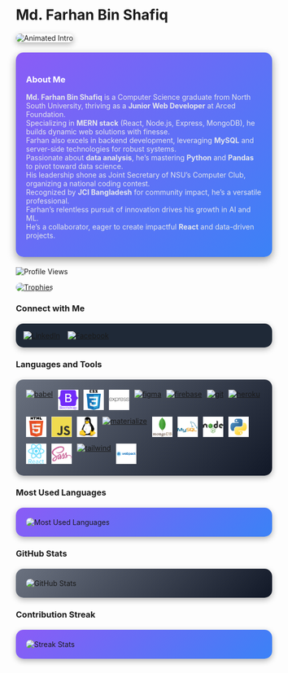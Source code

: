 <h1>Md. Farhan Bin Shafiq</h1>

<div style="margin: 20px 0;">
  <img src="https://readme-typing-svg.herokuapp.com?font=Raleway&color=8B5CF6&size=24&width=600&lines=Welcome+to+My+GitHub+Profile!;MERN+Stack+%7C+Data+Science+%7C+AI+%26+ML;Let's+Build+Something+Amazing!" alt="Animated Intro" style="border-radius: 15px; box-shadow: 0 4px 12px rgba(0,0,0,0.3);">
</div>

<div style="background: linear-gradient(135deg, #8B5CF6, #3B82F6); padding: 20px; border-radius: 15px; margin: 20px 0; box-shadow: 0 6px 16px rgba(0,0,0,0.4); transition: transform 0.3s ease, box-shadow 0.3s ease;" onmouseover="this.style.transform='scale(1.02)'; this.style.boxShadow='0 8px 20px rgba(0,0,0,0.5)';" onmouseout="this.style.transform='scale(1)'; this.style.boxShadow='0 6px 16px rgba(0,0,0,0.4)';">
  <h3 style="color: white;">About Me</h3>
  <p style="color: #E5E7EB;">
    <b>Md. Farhan Bin Shafiq</b> is a Computer Science graduate from North South University, thriving as a <b>Junior Web Developer</b> at Arced Foundation.<br>
    Specializing in <b>MERN stack</b> (React, Node.js, Express, MongoDB), he builds dynamic web solutions with finesse.<br>
    Farhan also excels in backend development, leveraging <b>MySQL</b> and server-side technologies for robust systems.<br>
    Passionate about <b>data analysis</b>, he’s mastering <b>Python</b> and <b>Pandas</b> to pivot toward data science.<br>
    His leadership shone as Joint Secretary of NSU’s Computer Club, organizing a national coding contest.<br>
    Recognized by <b>JCI Bangladesh</b> for community impact, he’s a versatile professional.<br>
    Farhan’s relentless pursuit of innovation drives his growth in AI and ML.<br>
    He’s a collaborator, eager to create impactful <b>React</b> and data-driven projects.
  </p>
</div>

<div style="margin: 20px 0;">
  <p><img src="https://komarev.com/ghpvc/?username=farhanbinshafiq&label=Profile%20Views&color=8B5CF6&style=flat-square" alt="Profile Views" style="transition: transform 0.3s ease;" onmouseover="this.style.transform='scale(1.1)';" onmouseout="this.style.transform='scale(1)';"></p>
  <p><a href="https://github.com/ryo-ma/github-profile-trophy"><img src="https://github-profile-trophy.vercel.app/?username=farhanbinshafiq&theme=onedark&margin-w=10&margin-h=10" alt="Trophies" style="border-radius: 10px; transition: transform 0.3s ease;" onmouseover="this.style.transform='scale(1.02)';" onmouseout="this.style.transform='scale(1)';"></a></p>
</div>

<h3>Connect with Me</h3>
<div style="display: flex; justify-content: flex-start; gap: 15px; flex-wrap: wrap; background: #1F2937; padding: 15px; border-radius: 15px; margin: 20px 0; box-shadow: 0 4px 12px rgba(0,0,0,0.3); transition: transform 0.3s ease;" onmouseover="this.style.transform='scale(1.02)'; this.style.boxShadow='0 6px 16px rgba(0,0,0,0.4)';" onmouseout="this.style.transform='scale(1)'; this.style.boxShadow='0 4px 12px rgba(0,0,0,0.3)';">
  <a href="https://linkedin.com/in/farhan-bin-shafiq" target="_blank"><img src="https://raw.githubusercontent.com/rahuldkjain/github-profile-readme-generator/master/src/images/icons/Social/linked-in-alt.svg" alt="LinkedIn" height="40" width="40" style="transition: transform 0.3s ease;" onmouseover="this.style.transform='scale(1.2)';" onmouseout="this.style.transform='scale(1)';"></a>
  <a href="https://fb.com/farhanbshafiq" target="_blank"><img src="https://raw.githubusercontent.com/rahuldkjain/github-profile-readme-generator/master/src/images/icons/Social/facebook.svg" alt="Facebook" height="40" width="40" style="transition: transform 0.3s ease;" onmouseover="this.style.transform='scale(1.2)';" onmouseout="this.style.transform='scale(1)';"></a>
</div>

<h3>Languages and Tools</h3>
<div style="display: flex; flex-wrap: wrap; justify-content: flex-start; gap: 10px; background: linear-gradient(135deg, #6B7280, #111827); padding: 20px; border-radius: 15px; margin: 20px 0; box-shadow: 0 4px 12px rgba(0,0,0,0.3); transition: transform 0.3s ease;" onmouseover="this.style.transform='scale(1.02)'; this.style.boxShadow='0 6px 16px rgba(0,0,0,0.4)';" onmouseout="this.style.transform='scale(1)'; this.style.boxShadow='0 4px 12px rgba(0,0,0,0.3)';">
  <a href="https://babeljs.io/" target="_blank" rel="noreferrer"><img src="https://www.vectorlogo.zone/logos/babeljs/babeljs-icon.svg" alt="babel" width="40" height="40" style="transition: transform 0.3s ease;" onmouseover="this.style.transform='scale(1.2)';" onmouseout="this.style.transform='scale(1)';"></a>
  <a href="https://getbootstrap.com" target="_blank" rel="noreferrer"><img src="https://raw.githubusercontent.com/devicons/devicon/master/icons/bootstrap/bootstrap-plain-wordmark.svg" alt="bootstrap" width="40" height="40" style="transition: transform 0.3s ease;" onmouseover="this.style.transform='scale(1.2)';" onmouseout="this.style.transform='scale(1)';"></a>
  <a href="https://www.w3schools.com/css/" target="_blank" rel="noreferrer"><img src="https://raw.githubusercontent.com/devicons/devicon/master/icons/css3/css3-original-wordmark.svg" alt="css3" width="40" height="40" style="transition: transform 0.3s ease;" onmouseover="this.style.transform='scale(1.2)';" onmouseout="this.style.transform='scale(1)';"></a>
  <a href="https://expressjs.com" target="_blank" rel="noreferrer"><img src="https://raw.githubusercontent.com/devicons/devicon/master/icons/express/express-original-wordmark.svg" alt="express" width="40" height="40" style="transition: transform 0.3s ease;" onmouseover="this.style.transform='scale(1.2)';" onmouseout="this.style.transform='scale(1)';"></a>
  <a href="https://www.figma.com/" target="_blank" rel="noreferrer"><img src="https://www.vectorlogo.zone/logos/figma/figma-icon.svg" alt="figma" width="40" height="40" style="transition: transform 0.3s ease;" onmouseover="this.style.transform='scale(1.2)';" onmouseout="this.style.transform='scale(1)';"></a>
  <a href="https://firebase.google.com/" target="_blank" rel="noreferrer"><img src="https://www.vectorlogo.zone/logos/firebase/firebase-icon.svg" alt="firebase" width="40" height="40" style="transition: transform 0.3s ease;" onmouseover="this.style.transform='scale(1.2)';" onmouseout="this.style.transform='scale(1)';"></a>
  <a href="https://git-scm.com/" target="_blank" rel="noreferrer"><img src="https://www.vectorlogo.zone/logos/git-scm/git-scm-icon.svg" alt="git" width="40" height="40" style="transition: transform 0.3s ease;" onmouseover="this.style.transform='scale(1.2)';" onmouseout="this.style.transform='scale(1)';"></a>
  <a href="https://heroku.com" target="_blank" rel="noreferrer"><img src="https://www.vectorlogo.zone/logos/heroku/heroku-icon.svg" alt="heroku" width="40" height="40" style="transition: transform 0.3s ease;" onmouseover="this.style.transform='scale(1.2)';" onmouseout="this.style.transform='scale(1)';"></a>
  <a href="https://www.w3.org/html/" target="_blank" rel="noreferrer"><img src="https://raw.githubusercontent.com/devicons/devicon/master/icons/html5/html5-original-wordmark.svg" alt="html5" width="40" height="40" style="transition: transform 0.3s ease;" onmouseover="this.style.transform='scale(1.2)';" onmouseout="this.style.transform='scale(1)';"></a>
  <a href="https://developer.mozilla.org/en-US/docs/Web/JavaScript" target="_blank" rel="noreferrer"><img src="https://raw.githubusercontent.com/devicons/devicon/master/icons/javascript/javascript-original.svg" alt="javascript" width="40" height="40" style="transition: transform 0.3s ease;" onmouseover="this.style.transform='scale(1.2)';" onmouseout="this.style.transform='scale(1)';"></a>
  <a href="https://www.linux.org/" target="_blank" rel="noreferrer"><img src="https://raw.githubusercontent.com/devicons/devicon/master/icons/linux/linux-original.svg" alt="linux" width="40" height="40" style="transition: transform 0.3s ease;" onmouseover="this.style.transform='scale(1.2)';" onmouseout="this.style.transform='scale(1)';"></a>
  <a href="https://materializecss.com/" target="_blank" rel="noreferrer"><img src="https://raw.githubusercontent.com/prplx/svg-logos/5585531d45d294869c4eaab4d7cf2e9c167710a9/svg/materialize.svg" alt="materialize" width="40" height="40" style="transition: transform 0.3s ease;" onmouseover="this.style.transform='scale(1.2)';" onmouseout="this.style.transform='scale(1)';"></a>
  <a href="https://www.mongodb.com/" target="_blank" rel="noreferrer"><img src="https://raw.githubusercontent.com/devicons/devicon/master/icons/mongodb/mongodb-original-wordmark.svg" alt="mongodb" width="40" height="40" style="transition: transform 0.3s ease;" onmouseover="this.style.transform='scale(1.2)';" onmouseout="this.style.transform='scale(1)';"></a>
  <a href="https://www.mysql.com/" target="_blank" rel="noreferrer"><img src="https://raw.githubusercontent.com/devicons/devicon/master/icons/mysql/mysql-original-wordmark.svg" alt="mysql" width="40" height="40" style="transition: transform 0.3s ease;" onmouseover="this.style.transform='scale(1.2)';" onmouseout="this.style.transform='scale(1)';"></a>
  <a href="https://nodejs.org" target="_blank" rel="noreferrer"><img src="https://raw.githubusercontent.com/devicons/devicon/master/icons/nodejs/nodejs-original-wordmark.svg" alt="nodejs" width="40" height="40" style="transition: transform 0.3s ease;" onmouseover="this.style.transform='scale(1.2)';" onmouseout="this.style.transform='scale(1)';"></a>
  <a href="https://www.python.org" target="_blank" rel="noreferrer"><img src="https://raw.githubusercontent.com/devicons/devicon/master/icons/python/python-original.svg" alt="python" width="40" height="40" style="transition: transform 0.3s ease;" onmouseover="this.style.transform='scale(1.2)';" onmouseout="this.style.transform='scale(1)';"></a>
  <a href="https://reactjs.org/" target="_blank" rel="noreferrer"><img src="https://raw.githubusercontent.com/devicons/devicon/master/icons/react/react-original-wordmark.svg" alt="react" width="40" height="40" style="transition: transform 0.3s ease;" onmouseover="this.style.transform='scale(1.2)';" onmouseout="this.style.transform='scale(1)';"></a>
  <a href="https://sass-lang.com" target="_blank" rel="noreferrer"><img src="https://raw.githubusercontent.com/devicons/devicon/master/icons/sass/sass-original.svg" alt="sass" width="40" height="40" style="transition: transform 0.3s ease;" onmouseover="this.style.transform='scale(1.2)';" onmouseout="this.style.transform='scale(1)';"></a>
  <a href="https://tailwindcss.com/" target="_blank" rel="noreferrer"><img src="https://www.vectorlogo.zone/logos/tailwindcss/tailwindcss-icon.svg" alt="tailwind" width="40" height="40" style="transition: transform 0.3s ease;" onmouseover="this.style.transform='scale(1.2)';" onmouseout="this.style.transform='scale(1)';"></a>
  <a href="https://webpack.js.org" target="_blank" rel="noreferrer"><img src="https://raw.githubusercontent.com/devicons/devicon/d00d0969292a6569d45b06d3f350f463a0107b0d/icons/webpack/webpack-original-wordmark.svg" alt="webpack" width="40" height="40" style="transition: transform 0.3s ease;" onmouseover="this.style.transform='scale(1.2)';" onmouseout="this.style.transform='scale(1)';"></a>
</div>

<h3>Most Used Languages</h3>
<div style="background: linear-gradient(135deg, #8B5CF6, #3B82F6); padding: 20px; border-radius: 15px; margin: 20px 0; box-shadow: 0 4px 12px rgba(0,0,0,0.3); transition: transform 0.3s ease;" onmouseover="this.style.transform='scale(1.02)'; this.style.boxShadow='0 6px 16px rgba(0,0,0,0.4)';" onmouseout="this.style.transform='scale(1)'; this.style.boxShadow='0 4px 12px rgba(0,0,0,0.3)';">
  <img src="https://github-readme-stats.vercel.app/api/top-langs?username=farhanbinshafiq&show_icons=true&locale=en&layout=compact&hide_border=true&theme=transparent&cache_seconds=86400" alt="Most Used Languages" style="border-radius: 10px; transition: transform 0.3s ease;" onmouseover="this.style.transform='scale(1.02)';" onmouseout="this.style.transform='scale(1)';">
</div>

<h3>GitHub Stats</h3>
<div style="background: linear-gradient(135deg, #6B7280, #111827); padding: 20px; border-radius: 15px; margin: 20px 0; box-shadow: 0 4px 12px rgba(0,0,0,0.3); transition: transform 0.3s ease;" onmouseover="this.style.transform='scale(1.02)'; this.style.boxShadow='0 6px 16px rgba(0,0,0,0.4)';" onmouseout="this.style.transform='scale(1)'; this.style.boxShadow='0 4px 12px rgba(0,0,0,0.3)';">
  <img src="https://github-readme-stats.vercel.app/api?username=farhanbinshafiq&show_icons=true&locale=en&hide_border=true&theme=transparent" alt="GitHub Stats" style="border-radius: 10px; transition: transform 0.3s ease;" onmouseover="this.style.transform='scale(1.02)';" onmouseout="this.style.transform='scale(1)';">
</div>

<h3>Contribution Streak</h3>
<div style="background: linear-gradient(135deg, #8B5CF6, #3B82F6); padding: 20px; border-radius: 15px; margin: 20px 0; box-shadow: 0 4px 12px rgba(0,0,0,0.3); transition: transform 0.3s ease;" onmouseover="this.style.transform='scale(1.02)'; this.style.boxShadow='0 6px 16px rgba(0,0,0,0.4)';" onmouseout="this.style.transform='scale(1)'; this.style.boxShadow='0 4px 12px rgba(0,0,0,0.3)';">
  <img src="https://github-readme-streak-stats.herokuapp.com/?user=farhanbinshafiq&theme=transparent&hide_border=true&background=FFFFFF00&stroke=000000&ring=8B5CF6&fire=FF4500&currStreakNum=FFFFFF&sideNums=FFFFFF&currStreakLabel=FFFFFF&sideLabels=FFFFFF&dates=6B7280" alt="Streak Stats" style="border-radius: 10px; transition: transform 0.3s ease;" onmouseover="this.style.transform='scale(1.02)';" onmouseout="this.style.transform='scale(1)';">
</div>
